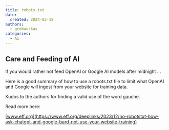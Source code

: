 ```yaml
---
title: robots.txt
date: 
  created: 2024-02-18
authors: 
  - grobauskas
categories:
  - AI
---
```

## Care and Feeding of AI
If you would rather not feed OpenAI or Google AI models after midnight … 

Here is a good summary of how to use a robots.txt file to limit what OpenAI and Google will ingest from your website for training data.

Kudos to the authors for finding a valid use of the word gauche.

Read more here:

[www.eff.org](https://www.eff.org/deeplinks/2023/12/no-robotstxt-how-ask-chatgpt-and-google-bard-not-use-your-website-training)